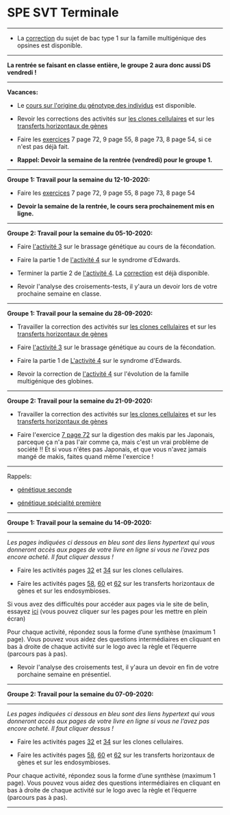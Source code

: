 # SPE SVT Terminale

______

- La [correction](https://github.com/YannBouyeron/SPET/blob/master/Génétique%20et%20évolution/Exercices/opsines.md) du sujet de bac type 1 sur la famille multigénique des opsines est disponible.

______


**La rentrée se faisant en classe entière, le groupe 2 aura donc aussi DS vendredi !**

_______

**Vacances:**

- Le [cours sur l'origine du génotype des individus](https://github.com/YannBouyeron/SPET/blob/master/Génétique%20et%20évolution/L’origine%20du%20génotype%20des%20individus.md) est disponible.

- Revoir les corrections des activités sur [les clones cellulaires](https://ipfs.io/ipfs/Qma7CHY6ng4MCH2f4zTo3fYtKu8jwBBEzjCb9fvbZzDkgK) et sur les [transferts horizontaux de gènes](https://ipfs.io/ipfs/QmNgk4YxEg4nFgXRUsxfWDwEL84XwXtR82prwWFH539TAr)

- Faire les [exercices](https://github.com/YannBouyeron/SPET/blob/master/Génétique%20et%20évolution/Exercices/exo.md) 7 page 72, 9 page 55, 8 page 73, 8 page 54, si ce n'est pas déjà fait.

- **Rappel: Devoir la semaine de la rentrée (vendredi) pour le groupe 1.**




_______

**Groupe 1: Travail pour la semaine du 12-10-2020:**

- Faire les [exercices](https://github.com/YannBouyeron/SPET/blob/master/Génétique%20et%20évolution/Exercices/exo.md) 7 page 72, 9 page 55, 8 page 73, 8 page 54

- **Devoir la semaine de la rentrée, le cours sera prochainement mis en ligne.**

______

**Groupe 2: Travail pour la semaine du 05-10-2020:**


- Faire [l'activité 3](https://github.com/YannBouyeron/SPET/blob/master/Génétique%20et%20évolution/T1-A3.md) sur le brassage génétique au cours de la fécondation.

- Faire la partie 1 de [l'activité 4](https://github.com/YannBouyeron/SPET/blob/master/Génétique%20et%20évolution/T1-A4.md) sur le syndrome d'Edwards.

- Terminer la partie 2 de [l'activité 4](https://github.com/YannBouyeron/SPET/blob/master/Génétique%20et%20évolution/T1-A4.md). La [correction](https://github.com/YannBouyeron/SPET/blob/master/Génétique%20et%20évolution/T1-A4-correction.md) est déjà disponible.

- Revoir l'analyse des croisements-tests, il y'aura un devoir lors de votre prochaine semaine en classe.


______

**Groupe 1: Travail pour la semaine du 28-09-2020:**

- Travailler la correction des activités sur [les clones cellulaires](https://ipfs.io/ipfs/Qma7CHY6ng4MCH2f4zTo3fYtKu8jwBBEzjCb9fvbZzDkgK) et sur les [transferts horizontaux de gènes](https://ipfs.io/ipfs/QmNgk4YxEg4nFgXRUsxfWDwEL84XwXtR82prwWFH539TAr)

- Faire [l'activité 3](https://github.com/YannBouyeron/SPET/blob/master/Génétique%20et%20évolution/T1-A3.md) sur le brassage génétique au cours de la fécondation.

- Faire la partie 1 de [L'activité 4](https://github.com/YannBouyeron/SPET/blob/master/Génétique%20et%20évolution/T1-A4.md) sur le syndrome d'Edwards.

- Revoir la correction de [l'activité 4](https://github.com/YannBouyeron/SPET/blob/master/Génétique%20et%20évolution/T1-A4-correction.md) sur l'évolution de la famille multigénique des globines.

_______


**Groupe 2: Travail pour la semaine du 21-09-2020:**

- Travailler la correction des activités sur [les clones cellulaires](https://ipfs.io/ipfs/Qma7CHY6ng4MCH2f4zTo3fYtKu8jwBBEzjCb9fvbZzDkgK) et sur les [transferts horizontaux de gènes](https://ipfs.io/ipfs/QmNgk4YxEg4nFgXRUsxfWDwEL84XwXtR82prwWFH539TAr)

- Faire l'exercice [7 page 72](https://ipfs.io/ipfs/QmYPJsmQukjPvxCxYsU1j73RYRin1LaYEQbToBru5V45F5) sur la digestion des makis par les Japonais, parceque ça n'a pas l'air comme ça, mais c'est un vrai problème de société !! Et si vous n'êtes pas Japonais, et que vous n'avez jamais mangé de makis, faites quand même l'exercice !


_________

Rappels:

- [génétique seconde](https://github.com/YannBouyeron/SVT1S/blob/master/Transmission%2C%20variation%20et%20expression%20du%20patrimoine%20génétique/rappels.md)

- [génétique spécialité première](https://github.com/YannBouyeron/SVT1S/blob/master/Transmission%2C%20variation%20et%20expression%20du%20patrimoine%20génétique/Cours.md)

__________



**Groupe 1: Travail pour la semaine du 14-09-2020:**

___________

*Les pages indiquées ci dessous en bleu sont des liens hypertext qui vous donneront accès aux pages de votre livre en ligne si vous ne l’avez pas encore acheté. Il faut cliquer dessus !*

- Faire les activités pages [32](https://www.libmanuels.fr/demo/9791035813789/32/?version=1&title=SVT%20tle%20-%20éd.%202020&editor=Belin) et [34](https://www.libmanuels.fr/demo/9791035813789/34/?version=1&title=SVT%20tle%20-%20éd.%202020&editor=Belin) sur les clones cellulaires.

- Faire les activités pages [58](https://www.libmanuels.fr/demo/9791035813789/58/?version=1&title=SVT%20tle%20-%20éd.%202020&editor=Belin), [60](https://www.libmanuels.fr/demo/9791035813789/60/?version=1&title=SVT%20tle%20-%20éd.%202020&editor=Belin) et [62](https://www.libmanuels.fr/demo/9791035813789/62/?version=1&title=SVT%20tle%20-%20éd.%202020&editor=Belin) sur les transferts horizontaux de gènes et sur les endosymbioses.

Si vous avez des difficultés pour accéder aux pages via le site de belin, essayez [ici](https://ipfs.io/ipfs/QmeQ7HVfA2bWGnXKuLunu1m5WnDy3VBxKz48c8whuEcNFG) (vous pouvez cliquer sur les pages pour les mettre en plein écran)

Pour chaque activité, répondez sous la forme d’une synthèse (maximum 1 page). Vous pouvez vous aidez des questions intermédiaires en cliquant en bas à droite de chaque activité sur le logo avec la règle et l’équerre (parcours pas à pas).

- Revoir l'analyse des croisements test, il y'aura un devoir en fin de votre porchaine semaine en présentiel.


________


**Groupe 2: Travail pour la semaine du 07-09-2020:**

___________

*Les pages indiquées ci dessous en bleu sont des liens hypertext qui vous donneront accès aux pages de votre livre en ligne si vous ne l’avez pas encore acheté. Il faut cliquer dessus !*

- Faire les activités pages [32](https://www.libmanuels.fr/demo/9791035813789/32/?version=1&title=SVT%20tle%20-%20éd.%202020&editor=Belin) et [34](https://www.libmanuels.fr/demo/9791035813789/34/?version=1&title=SVT%20tle%20-%20éd.%202020&editor=Belin) sur les clones cellulaires.

- Faire les activités pages [58](https://www.libmanuels.fr/demo/9791035813789/58/?version=1&title=SVT%20tle%20-%20éd.%202020&editor=Belin), [60](https://www.libmanuels.fr/demo/9791035813789/60/?version=1&title=SVT%20tle%20-%20éd.%202020&editor=Belin) et [62](https://www.libmanuels.fr/demo/9791035813789/62/?version=1&title=SVT%20tle%20-%20éd.%202020&editor=Belin) sur les transferts horizontaux de gènes et sur les endosymbioses.

Pour chaque activité, répondez sous la forme d’une synthèse (maximum 1 page). Vous pouvez vous aidez des questions intermédiaires en cliquant en bas à droite de chaque activité sur le logo avec la règle et l’équerre (parcours pas à pas).

________
